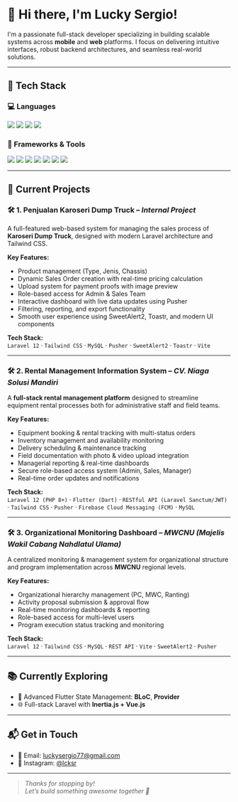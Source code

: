 # 👋 Hi there, I'm Lucky Sergio!

I'm a passionate full-stack developer specializing in building scalable systems across **mobile** and **web** platforms. I focus on delivering intuitive interfaces, robust backend architectures, and seamless real-world solutions.

---

## 🧠 Tech Stack

### 💻 Languages
<p>
  <img src="https://img.shields.io/badge/Dart-0175C2?style=for-the-badge&logo=dart&logoColor=white" />
  <img src="https://img.shields.io/badge/JavaScript-323330?style=for-the-badge&logo=javascript&logoColor=F7DF1E" />
  <img src="https://img.shields.io/badge/JSON-5E5C5C?style=for-the-badge&logo=json&logoColor=white" />
  <img src="https://img.shields.io/badge/PHP-777BB4?style=for-the-badge&logo=php&logoColor=white" />
</p>

### 🚀 Frameworks & Tools
<p>
  <img src="https://img.shields.io/badge/Flutter-02569B?style=for-the-badge&logo=flutter&logoColor=white" />
  <img src="https://img.shields.io/badge/Laravel-FF2D20?style=for-the-badge&logo=laravel&logoColor=white" />
  <img src="https://img.shields.io/badge/TailwindCSS-38B2AC?style=for-the-badge&logo=tailwind-css&logoColor=white" />
  <img src="https://img.shields.io/badge/Postman-FF6C37?style=for-the-badge&logo=postman&logoColor=white" />
  <img src="https://img.shields.io/badge/XAMPP-F37623?style=for-the-badge&logo=xampp&logoColor=white" />
  <img src="https://img.shields.io/badge/Pusher-1F71FF?style=for-the-badge&logo=pusher&logoColor=white" />
  <img src="https://img.shields.io/badge/Vite-646CFF?style=for-the-badge&logo=vite&logoColor=white" />
</p>

---

## 🔭 Current Projects

### 🛠️ 1. Penjualan Karoseri Dump Truck – *Internal Project*

A full-featured web-based system for managing the sales process of **Karoseri Dump Truck**, designed with modern Laravel architecture and Tailwind CSS.

**Key Features:**
- Product management (Type, Jenis, Chassis)
- Dynamic Sales Order creation with real-time pricing calculation
- Upload system for payment proofs with image preview
- Role-based access for Admin & Sales Team
- Interactive dashboard with live data updates using Pusher
- Filtering, reporting, and export functionality
- Smooth user experience using SweetAlert2, Toastr, and modern UI components

**Tech Stack:**  
`Laravel 12` · `Tailwind CSS` · `MySQL` · `Pusher` · `SweetAlert2` · `Toastr` · `Vite`

---

### 🛠️ 2. Rental Management Information System – *CV. Niaga Solusi Mandiri*

A **full-stack rental management platform** designed to streamline equipment rental processes both for administrative staff and field teams.

**Key Features:**
- Equipment booking & rental tracking with multi-status orders
- Inventory management and availability monitoring
- Delivery scheduling & maintenance tracking
- Field documentation with photo & video upload integration
- Managerial reporting & real-time dashboards
- Secure role-based access system (Admin, Sales, Manager)
- Real-time order updates and notifications

**Tech Stack:**  
`Laravel 12 (PHP 8+)` · `Flutter (Dart)` · `RESTful API (Laravel Sanctum/JWT)` · `Tailwind CSS` · `Pusher` · `Firebase Cloud Messaging (FCM)` · `MySQL`

---

### 🛠️ 3. Organizational Monitoring Dashboard – *MWCNU (Majelis Wakil Cabang Nahdlatul Ulama)*

A centralized monitoring & management system for organizational structure and program implementation across **MWCNU** regional levels.

**Key Features:**
- Organizational hierarchy management (PC, MWC, Ranting)
- Activity proposal submission & approval flow
- Real-time monitoring dashboards & reporting
- Role-based access for multi-level users
- Program execution status tracking and monitoring

**Tech Stack:**  
`Laravel 12` · `Tailwind CSS` · `MySQL` · `REST API` · `Vite` · `SweetAlert2` · `Pusher`

---

## 📚 Currently Exploring

- 🚀 Advanced Flutter State Management: **BLoC**, **Provider**
- 🌐 Full-stack Laravel with **Inertia.js + Vue.js**

---

## 📬 Get in Touch

- 📧 Email: [luckysergio77@gmail.com](mailto:luckysergio77@gmail.com)  
- 📸 Instagram: [@lcksr](https://instagram.com/lcksr)

---

> *Thanks for stopping by!*  
> *Let’s build something awesome together 🚀*

